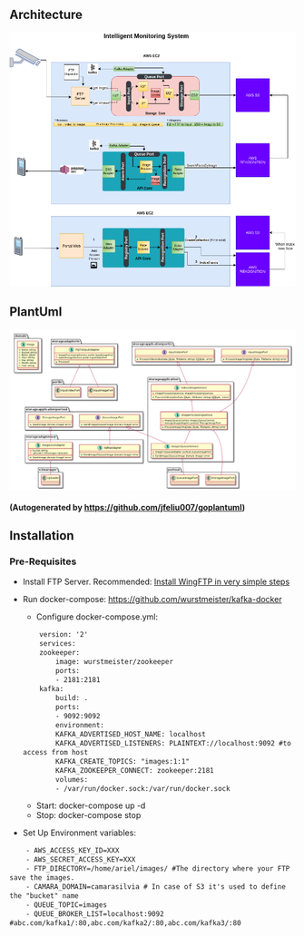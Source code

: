 ## Architecture
![Architecture](documentation/Architecture.png)

## PlantUml

![](documentation/puml/puml.png)
#### (Autogenerated by https://github.com/jfeliu007/goplantuml)

## Installation

### Pre-Requisites

* Install FTP Server. Recommended: [Install WingFTP in very simple steps](documentation/wingFTP/README.md)

* Run docker-compose: https://github.com/wurstmeister/kafka-docker

    - Configure docker-compose.yml:

    ```
        version: '2'
        services:
        zookeeper:
            image: wurstmeister/zookeeper
            ports:
            - 2181:2181
        kafka:
            build: .
            ports:
            - 9092:9092
            environment:
            KAFKA_ADVERTISED_HOST_NAME: localhost
            KAFKA_ADVERTISED_LISTENERS: PLAINTEXT://localhost:9092 #to access from host
            KAFKA_CREATE_TOPICS: "images:1:1"
            KAFKA_ZOOKEEPER_CONNECT: zookeeper:2181
            volumes:
            - /var/run/docker.sock:/var/run/docker.sock

    ```

    - Start: docker-compose up -d
    - Stop: docker-compose stop

* Set Up Environment variables:

```
    - AWS_ACCESS_KEY_ID=XXX
    - AWS_SECRET_ACCESS_KEY=XXX
    - FTP_DIRECTORY=/home/ariel/images/ #The directory where your FTP save the images.
    - CAMARA_DOMAIN=camarasilvia # In case of S3 it's used to define the "bucket" name
    - QUEUE_TOPIC=images
    - QUEUE_BROKER_LIST=localhost:9092 #abc.com/kafka1/:80,abc.com/kafka2/:80,abc.com/kafka3/:80
```
